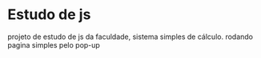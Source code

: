 # Estudo de js #
projeto de estudo de js da faculdade, sistema simples de cálculo.
rodando pagina simples pelo pop-up

